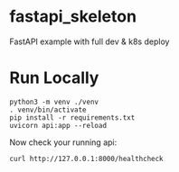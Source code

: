 # fastapi_skeleton
FastAPI example with full dev &amp; k8s deploy

# Run Locally
```
python3 -m venv ./venv
. venv/bin/activate
pip install -r requirements.txt
uvicorn api:app --reload
```
Now check your running api:
```
curl http://127.0.0.1:8000/healthcheck
```